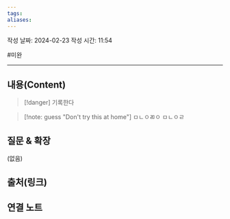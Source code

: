 ```yaml
---
tags: 
aliases:
---
```

작성 날짜: 2024-02-23
작성 시간: 11:54

#미완

----
## 내용(Content)
>[!danger]
>기록한다




> [!note: guess "Don't try this at home"]
> ㅁㄴㅇㄻㅇ
> ㅁㄴㅇㄹ





## 질문 & 확장

(없음)

## 출처(링크)


## 연결 노트










